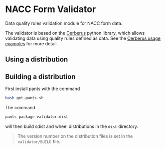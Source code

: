 # NACC Form Validator

Data quality rules validation module for NACC form data.

The validator is based on the [Cerberus](https://docs.python-cerberus.org/en/stable/index.html) python library, which allows validating data using quality rules defined as data. 
See the [Cerberus usage examples](https://docs.python-cerberus.org/en/stable/usage.html) for more detail.

## Using a distribution


## Building a distribution

First install pants with the command

```bash
bash get-pants.sh
```

The command 
```bash
pants package validator:dist
```

will then build sdist and wheel distributions in the `dist` directory.

> The version number on the distribution files is set in the `validator/BUILD` file.
